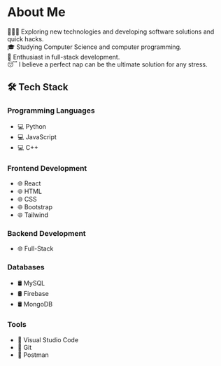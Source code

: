 # About Me

👨🏻‍💻 Exploring new technologies and developing software solutions and quick hacks.  
🎓 Studying Computer Science and computer programming.  
🌱 Enthusiast in full-stack development.  
😴 I believe a perfect nap can be the ultimate solution for any stress.

## 🛠 Tech Stack

### Programming Languages
- 💻 Python
- 💻 JavaScript
- 💻 C++

### Frontend Development
- 🌐 React
- 🌐 HTML
- 🌐 CSS
- 🌐 Bootstrap
- 🌐 Tailwind

### Backend Development
- 🌐 Full-Stack

### Databases
- 🛢 MySQL
- 🛢 Firebase
- 🛢 MongoDB

### Tools
- 🔧 Visual Studio Code
- 🔧 Git
- 🔧 Postman


<!---
Ronak55/Ronak55 is a ✨ special ✨ repository because its `README.md` (this file) appears on your GitHub profile.
You can click the Preview link to take a look at your changes.
--->
